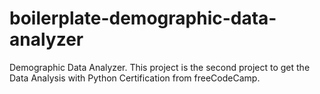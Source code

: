 # boilerplate-demographic-data-analyzer
Demographic Data Analyzer. This project is the second project to get the Data Analysis with Python Certification from freeCodeCamp.
